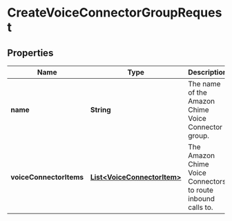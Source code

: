 

# CreateVoiceConnectorGroupRequest


## Properties

| Name | Type | Description | Notes |
|------------ | ------------- | ------------- | -------------|
|**name** | **String** | The name of the Amazon Chime Voice Connector group. |  |
|**voiceConnectorItems** | [**List&lt;VoiceConnectorItem&gt;**](VoiceConnectorItem.md) | The Amazon Chime Voice Connectors to route inbound calls to. |  [optional] |



